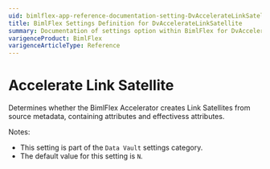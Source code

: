 ```yaml
---
uid: bimlflex-app-reference-documentation-setting-DvAccelerateLinkSatellite
title: BimlFlex Settings Definition for DvAccelerateLinkSatellite
summary: Documentation of settings option within BimlFlex for DvAccelerateLinkSatellite
varigenceProduct: BimlFlex
varigenceArticleType: Reference
---
```


# Accelerate Link Satellite

Determines whether the BimlFlex Accelerator creates Link Satellites from source metadata, containing attributes and effectivess attributes.

Notes:
* This setting is part of the `Data Vault` settings category.
 * The default value for this setting is `N`.